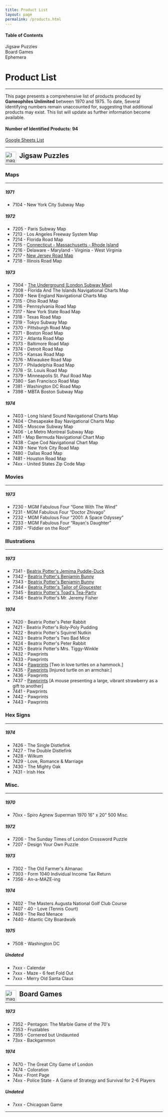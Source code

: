 ```yaml
---
title: Product List
layout: page
permalink: /products.html
---
```


<div class="toc" id="toc">
<link rel="stylesheet" href="pages/style-tb.css">
<script src="pages/sticky.js"></script>
    <h4>Table of Contents</h6>
    <ul>
        <li><a href="section-1">Jigsaw Puzzles</a></li><li><a href="section-2">Board Games</a></li>
        <li><a href="section-3">Ephemera</a></li>
    </ul>
</div>

# Product List
---
This page presents a comprehensive list of products produced by **Gameophiles Unlimited** between 1970 and 1975. To date, Several identifying numbers remain unaccounted for, suggesting that additional products may exist. This list will update as further information become available. 
#### Number of Identified Products: 94

[Google Sheets List](https://docs.google.com/spreadsheets/d/1BEoBxgYJAz1wD-ddWslR1GFDmVIkTwQlGFEdEqTLtqE/edit?usp=sharing)

---

<img src="https://i.imgur.com/U0jQfti.png" alt="Image" width="35" style="float: left; margin-right: 10px;">
<h2 style="display: inline; vertical-align: middle;" id="section-1">Jigsaw Puzzles</h2>

---

### Maps
---

##### 1971
 - 7104 - New York City Subway Map

##### 1972
- 7205 - Paris Subway Map
- 7213 - Los Angeles Freeway System Map 
- 7214 - Florida Road Map
- 7215 - [Connecticut - Massachusetts - Rhode Island](https://zuzannakelvin.github.io/gameophiles-unlimited-jigsaw-puzzles-csv/items/7215.html)
- 7216 - Delaware - Maryland - Virginia - West Virginia
- 7217 - [New Jersey Road Map](https://zuzannakelvin.github.io/gameophiles-unlimited-jigsaw-puzzles-csv/items/7217.html)
- 7218 - Illinois Road Map

##### 1973
- 7304 - [The Underground (London Subway Map)](https://zuzannakelvin.github.io/gameophiles-unlimited-jigsaw-puzzles-csv/items/7304.html)
- 7308 - Florida And The Islands Navigational Charts Map
- 7309 - New England Navigational Charts Map
- 7315 - Ohio Road Map
- 7316 - Pennsylvania Road Map
- 7317 - New York State Road Map
- 7318 - Texas Road Map
- 7319 - Tokyo Subway Map
- 7370 - Pittsburgh Road Map
- 7371 - Boston Road Map
- 7372 - Atlanta Road Map
- 7373 - Baltimore Road Map
- 7374 - Detroit Road Map
- 7375 - Kansas Road Map
- 7376 - Milwaukee Road Map
- 7377 - Philadelphia Road Map
- 7378 - St. Louis Road Map
- 7379 - Minneapolis St. Paul Road Map
- 7380 - San Francisco Road Map
- 7381 - Washington DC Road Map
- 7398 - MBTA Boston Subway Map

##### 1974
- 7403 - Long Island Sound Navigational Charts Map
- 7404 - Chesapeake Bay Navigational Charts Map
- 7405 - Moscow Subway Map
- 7406 - Le Metro Montreal Subway Map
- 7411 - Map Bermuda Navigational Chart Map
- 7438 - Cape Cod Navigational Chart Map
- 7439 - New York City Road Map
- 7480 - Dallas Road Map
- 7481 - Houston Road Map
- 74xx - United States Zip Code Map

### Movies
---

##### 1973
- 7230 - MGM Fabulous Four “Gone With The Wind”
- 7231 - MGM Fabulous Four “Doctor Zhivago”
- 7232 - MGM Fabulous Four “2001: A Space Odyssey”
- 7233 - MGM Fabulous Four “Rayan's Daughter”
- 7397 - “Fiddler on the Roof”

### Illustrations
---

##### 1973
- 7341 - [Beatrix Potter's Jemima Puddle-Duck](https://zuzannakelvin.github.io/gameophiles-unlimited-jigsaw-puzzles-csv/items/7341-150.html)
- 7342 - [Beatrix Potter's Benjamin Bunny](https://zuzannakelvin.github.io/gameophiles-unlimited-jigsaw-puzzles-csv/items/7342-150.html)
- 7343 - [Beatrix Potter's Benjamin Bunny](https://zuzannakelvin.github.io/gameophiles-unlimited-jigsaw-puzzles-csv/items/7343-150.html)
- 7344 - [Beatrix Potter's Tailor of Gloucester](https://zuzannakelvin.github.io/gameophiles-unlimited-jigsaw-puzzles-csv/items/7344-150.html)
- 7345 - [Beatrix Potter's Toad's Tea-Party](https://zuzannakelvin.github.io/gameophiles-unlimited-jigsaw-puzzles-csv/items/7345-150.html)
- 7346 - Beatrix Potter's Mr. Jeremy Fisher

##### 1974
- 7420 - Beatrix Potter's Peter Rabbit
- 7421 - Beatrix Potter's Roly-Poly Pudding
- 7422 - Beatrix Potter's Squirrel Nutkin
- 7423 - Beatrix Potter's Two Bad Mice
- 7424 - Beatrix Potter's Peter Rabbit
- 7425 - Beatrix Potter's Mrs. Tiggy-Winkle
- 7432 - Pawprints
- 7433 - Pawprints
- 7434 - [Pawprints](https://zuzannakelvin.github.io/gameophiles-unlimited-jigsaw-puzzles-csv/items/7434-150.html) [Two in love turtles on a hammock.]
- 7435 - [Pawprints](https://zuzannakelvin.github.io/gameophiles-unlimited-jigsaw-puzzles-csv/items/7435-150.html) [Injured turtle on an armchair.]
- 7436 - Pawprints
- 7437 - [Pawprints](https://zuzannakelvin.github.io/gameophiles-unlimited-jigsaw-puzzles-csv/items/7437-150.html) [A mouse presenting a large, vibrant strawberry as a gift to another]
- 7441 - Pawprints
- 7442 - Pawprints
- 7443 - Pawprints

### Hex Signs
---

##### 1974
- 7426 - The Single Distlefink
- 7427 - The Double Distlefink
- 7428 - Wilkum
- 7429 - Love, Romance & Marriage
- 7430 - The Mighty Oak
- 7431 - Irish Hex

### Misc.
---

##### 1970
- 70xx - Spiro Agnew Superman 1970 16" x 20" 500 Misc.

##### 1972
- 7206 - The Sunday Times of London Crossword Puzzle
- 7207 - Design Your Own Puzzle

##### 1973
- 7302 - The Old Farmer's Almanac
- 7303 - Form 1040 Individual Income Tax Return
- 7356 - An-a-MAZE-ing

##### 1974
- 7402 - The Masters Augusta National Golf Club Course
- 7407 - 40 - Love (Tennis Court)
- 7409 - The Red Menace
- 7440 - Atlantic City Boardwalk

##### 1975
- 7508 - Washington DC

##### Undated
- 7xxx - Calendar
- 7xxx - Maze - 6 feet Fold Out
- 7xxx - Merry Old Santa Claus

---

<img src="https://i.imgur.com/yhOzio4.png" alt="Image" width="35" style="float: left; margin-right: 10px;">
<h2 style="display: inline; vertical-align: middle;" id="section-2">Board Games</h2>

---

##### 1973
- 7352 - Pentagon: The Marble Game of the 70's
- 7353 - Frustables
- 7355 - Cornered but Undaunted
- 73xx - Backgammon

##### 1974
- 7470 - The Great City Game of London
- 7474 - Coloration
- 74xx - Front Page
- 74xx - Police State - A Game of Strategy and Survival for 2-6 Players

##### Undated
- 7xxx - Chicagoan Game

---
